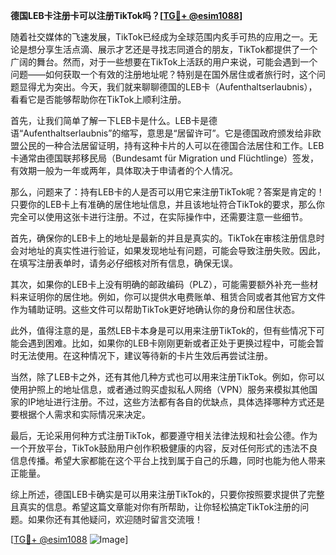 **德国LEB卡注册卡可以注册TikTok吗？[[TG💪+ @esim1088](https://t.me/s/esim1088)]**

随着社交媒体的飞速发展，TikTok已经成为全球范围内炙手可热的应用之一。无论是想分享生活点滴、展示才艺还是寻找志同道合的朋友，TikTok都提供了一个广阔的舞台。然而，对于一些想要在TikTok上活跃的用户来说，可能会遇到一个问题——如何获取一个有效的注册地址呢？特别是在国外居住或者旅行时，这个问题显得尤为突出。今天，我们就来聊聊德国的LEB卡（Aufenthaltserlaubnis），看看它是否能够帮助你在TikTok上顺利注册。

首先，让我们简单了解一下LEB卡是什么。LEB卡是德语“Aufenthaltserlaubnis”的缩写，意思是“居留许可”。它是德国政府颁发给非欧盟公民的一种合法居留证明，持有这种卡片的人可以在德国合法居住和工作。LEB卡通常由德国联邦移民局（Bundesamt für Migration und Flüchtlinge）签发，有效期一般为一年或两年，具体取决于申请者的个人情况。

那么，问题来了：持有LEB卡的人是否可以用它来注册TikTok呢？答案是肯定的！只要你的LEB卡上有准确的居住地址信息，并且该地址符合TikTok的要求，那么你完全可以使用这张卡进行注册。不过，在实际操作中，还需要注意一些细节。

首先，确保你的LEB卡上的地址是最新的并且是真实的。TikTok在审核注册信息时会对地址的真实性进行验证，如果发现地址有问题，可能会导致注册失败。因此，在填写注册表单时，请务必仔细核对所有信息，确保无误。

其次，如果你的LEB卡上没有明确的邮政编码（PLZ），可能需要额外补充一些材料来证明你的居住地。例如，你可以提供水电费账单、租赁合同或者其他官方文件作为辅助证明。这些文件可以帮助TikTok更好地确认你的身份和居住状态。

此外，值得注意的是，虽然LEB卡本身是可以用来注册TikTok的，但有些情况下可能会遇到困难。比如，如果你的LEB卡刚刚更新或者正处于更换过程中，可能会暂时无法使用。在这种情况下，建议等待新的卡片生效后再尝试注册。

当然，除了LEB卡之外，还有其他几种方式也可以用来注册TikTok。例如，你可以使用护照上的地址信息，或者通过购买虚拟私人网络（VPN）服务来模拟其他国家的IP地址进行注册。不过，这些方法都有各自的优缺点，具体选择哪种方式还是要根据个人需求和实际情况来决定。

最后，无论采用何种方式注册TikTok，都要遵守相关法律法规和社会公德。作为一个开放平台，TikTok鼓励用户创作积极健康的内容，反对任何形式的违法不良信息传播。希望大家都能在这个平台上找到属于自己的乐趣，同时也能为他人带来正能量。

综上所述，德国LEB卡确实是可以用来注册TikTok的，只要你按照要求提供了完整且真实的信息。希望这篇文章能对你有所帮助，让你轻松搞定TikTok注册的问题。如果你还有其他疑问，欢迎随时留言交流哦！

[[TG💪+ @esim1088](https://t.me/s/esim1088) ![Image](https://i.postimg.cc/4NQfJmqS/Snipaste-2025-05-13-00-14-12.png)]